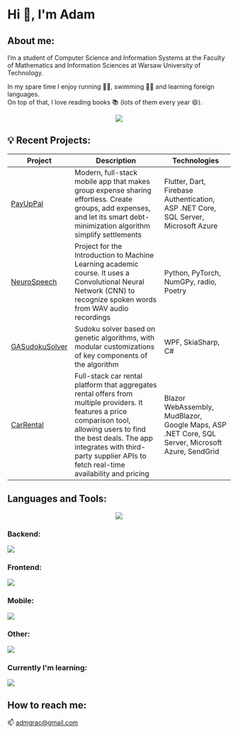 # Hi 👋, I'm Adam

## About me:
I’m a student of Computer Science and Information Systems at the Faculty of Mathematics and Information Sciences at Warsaw University of Technology.

In my spare time I enjoy running 🏃‍♂️, swimming 🏊‍♂️ and learning foreign languages. \
On top of that, I love reading books 📚 (lots of them every year 😄).

<p align="center">
  <img src="https://github-readme-stats.vercel.app/api?username=adamgracikowski&theme=vue-dark&show_icons=true&hide_border=true&count_private=false" />
</p>

## 💡 Recent Projects:

| Project | Description | Technologies |
| ------- | ----------- | ------------ |
| [PayUpPal](https://github.com/adamgracikowski/PayUpPal) | Modern, full-stack mobile app that makes group expense sharing effortless. Create groups, add expenses, and let its smart debt-minimization algorithm simplify settlements | Flutter, Dart, Firebase Authentication, ASP .NET Core, SQL Server, Microsoft Azure |
| [NeuroSpeech](https://github.com/adamgracikowski/NeuroSpeech/tree/main) | Project for the Introduction to Machine Learning academic course. It uses a Convolutional Neural Network (CNN) to recognize spoken words from WAV audio recordings | Python, PyTorch, NumGPy, radio, Poetry |
| [GASudokuSolver](https://github.com/adamgracikowski/GASudokuSolver) | Sudoku solver based on genetic algorithms, with modular customizations of key components of the algorithm | WPF, SkiaSharp, C# |
| [CarRental](https://github.com/adamgracikowski/CarRental) | Full-stack car rental platform that aggregates rental offers from multiple providers. It features a price comparison tool, allowing users to find the best deals. The app integrates with third-party supplier APIs to fetch real-time availability and pricing | Blazor WebAssembly, MudBlazor, Google Maps, ASP .NET Core, SQL Server, Microsoft Azure, SendGrid |


## Languages and Tools:

<p align="center">
  <img src="https://github-readme-stats.vercel.app/api/top-langs/?username=adamgracikowski&langs_count=8&theme=vue-dark&show_icons=true&hide_border=true&layout=compact" />
</p>

### Backend:

<a href="https://skillicons.dev">
  <img src="https://skillicons.dev/icons?i=c,cpp,cs,py,dotnet,bash,linux,r,matlab,redis,mysql,sqlite&perline=6" />
</a>

### Frontend:

<a href="https://skillicons.dev">
  <img src="https://skillicons.dev/icons?i=html,css,ts,angular,tailwind,figma&perline=10" />
</a>

### Mobile:

<a href="https://skillicons.dev">
  <img src="https://skillicons.dev/icons?i=flutter,dart,firebase&perline=10" />
</a>


### Other:

<a href="https://skillicons.dev">
  <img src="https://skillicons.dev/icons?i=git,github,visualstudio,azure,postman&perline=10" />
</a>

### Currently I'm learning:

<a href="https://skillicons.dev">
  <img src="https://skillicons.dev/icons?i=rust,docker&perline=10" />
</a>

## How to reach me:
📫  admgrac@gmail.com

<!--
<p align="center">
  <img style="width: 50%" src="readme-banner.gif" alt="README Banner"/>
</p>
-->
